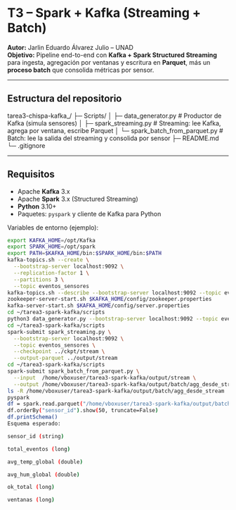 # T3 – Spark + Kafka (Streaming + Batch)
**Autor:** Jarlin Eduardo Álvarez Julio – UNAD  
**Objetivo:** Pipeline end-to-end con **Kafka + Spark Structured Streaming** para ingesta, agregación por ventanas y escritura en **Parquet**, más un **proceso batch** que consolida métricas por sensor.

---

## Estructura del repositorio
tarea3-chispa-kafka_/
├─ Scripts/
│ ├─ data_generator.py # Productor de Kafka (simula sensores)
│ ├─ spark_streaming.py # Streaming: lee Kafka, agrega por ventana, escribe Parquet
│ └─ spark_batch_from_parquet.py # Batch: lee la salida del streaming y consolida por sensor
├─ README.md
└─ .gitignore

---

## Requisitos
- Apache **Kafka** 3.x  
- Apache **Spark** 3.x (Structured Streaming)  
- **Python** 3.10+  
- Paquetes: `pyspark` y cliente de Kafka para Python  

Variables de entorno (ejemplo):
```bash
export KAFKA_HOME=/opt/Kafka
export SPARK_HOME=/opt/spark
export PATH=$KAFKA_HOME/bin:$SPARK_HOME/bin:$PATH
kafka-topics.sh --create \
  --bootstrap-server localhost:9092 \
  --replication-factor 1 \
  --partitions 3 \
  --topic eventos_sensores
kafka-topics.sh --describe --bootstrap-server localhost:9092 --topic eventos_sensores
zookeeper-server-start.sh $KAFKA_HOME/config/zookeeper.properties
kafka-server-start.sh $KAFKA_HOME/config/server.properties
cd ~/tarea3-spark-kafka/scripts
python3 data_generator.py --bootstrap-server localhost:9092 --topic eventos_sensores
cd ~/tarea3-spark-kafka/scripts
spark-submit spark_streaming.py \
  --bootstrap-server localhost:9092 \
  --topic eventos_sensores \
  --checkpoint ../ckpt/stream \
  --output-parquet ../output/stream
cd ~/tarea3-spark-kafka/scripts
spark-submit spark_batch_from_parquet.py \
  --input  /home/vboxuser/tarea3-spark-kafka/output/stream \
  --output /home/vboxuser/tarea3-spark-kafka/output/batch/agg_desde_stream
ls -R /home/vboxuser/tarea3-spark-kafka/output/batch/agg_desde_stream
pyspark
df = spark.read.parquet("/home/vboxuser/tarea3-spark-kafka/output/batch/agg_desde_stream")
df.orderBy("sensor_id").show(50, truncate=False)
df.printSchema()
Esquema esperado:

sensor_id (string)

total_eventos (long)

avg_temp_global (double)

avg_hum_global (double)

ok_total (long)

ventanas (long)



